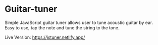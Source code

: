 # Guitar-tuner


Simple JavaScript guitar tuner allows user to tune acoustic guitar by ear. Easy to use, tap the note and tune the string to the tone.

Live Version: https://jstuner.netlify.app/
